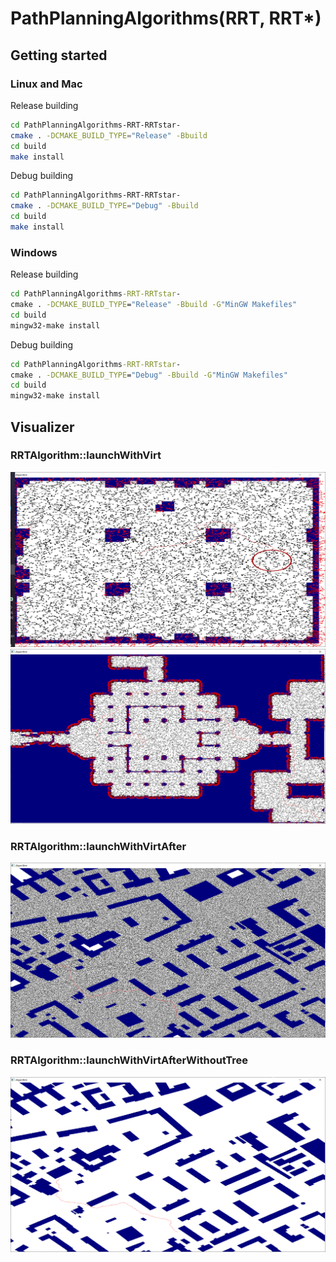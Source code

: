 # PathPlanningAlgorithms(RRT, RRT*)


## Getting started
### Linux and Mac
Release building
```bash
cd PathPlanningAlgorithms-RRT-RRTstar-
cmake . -DCMAKE_BUILD_TYPE="Release" -Bbuild
cd build
make install
```

Debug building
```bash
cd PathPlanningAlgorithms-RRT-RRTstar-
cmake . -DCMAKE_BUILD_TYPE="Debug" -Bbuild
cd build
make install
```

### Windows
Release building
```cmd
cd PathPlanningAlgorithms-RRT-RRTstar-
cmake . -DCMAKE_BUILD_TYPE="Release" -Bbuild -G"MinGW Makefiles"
cd build
mingw32-make install
```

Debug building
```cmd
cd PathPlanningAlgorithms-RRT-RRTstar-
cmake . -DCMAKE_BUILD_TYPE="Debug" -Bbuild -G"MinGW Makefiles"
cd build
mingw32-make install
```
## Visualizer
### RRTAlgorithm::launchWithVirt
![dao_arena](./images/dao_arena.png)
![dao_arena2](./images/dao_arena2.png)
### RRTAlgorithm::launchWithVirtAfter
![moscow_0_1024_after](./images/moscow_0_1024_after.png)
### RRTAlgorithm::launchWithVirtAfterWithoutTree
![moscow_0_1024_after_without_tree](./images/moscow_0_1024_after_without_tree.png)